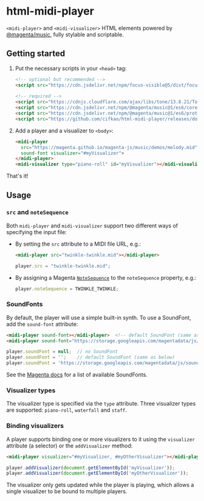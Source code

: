 # html-midi-player
`<midi-player>` and `<midi-visualizer>` HTML elements powered by [@magenta/music](https://github.com/magenta/magenta-js/tree/master/music/), fully stylable and scriptable.

## Getting started

1. Put the necessary scripts in your `<head>` tag:

   ```html
   <!-- optional but recommended -->
   <script src="https://cdn.jsdelivr.net/npm/focus-visible@5/dist/focus-visible.min.js"></script>
 
   <!-- required -->
   <script src="https://cdnjs.cloudflare.com/ajax/libs/tone/13.8.21/Tone.js"></script>
   <script src="https://cdn.jsdelivr.net/npm/@magenta/music@1/es6/core.js"></script>
   <script src="https://cdn.jsdelivr.net/npm/@magenta/music@1/es6/protobuf.js"></script>
   <script src="https://github.com/cifkao/html-midi-player/releases/download/v0.0.1/html-midi-player.js"></script>
   ```

2. Add a player and a visualizer to `<body>`:

   ```html
   <midi-player
     src="https://magenta.github.io/magenta-js/music/demos/melody.mid"
     sound-font visualizer="#myVisualizer">
   </midi-player>
   <midi-visualizer type="piano-roll" id="myVisualizer"></midi-visualizer>
   ```

That's it!


## Usage

### `src` and `noteSequence`
Both `midi-player` and `midi-visualizer` support two different ways of specifying the input file:
- By setting the `src` attribute to a MIDI file URL, e.g.:
  ```html
  <midi-player src="twinkle-twinkle.mid"></midi-player>
  ```
  ```javascript
  player.src = "twinkle-twinkle.mid";
  ```
- By assigning a Magenta [`NoteSequence`](https://hello-magenta.glitch.me/#playing-a-notesequence) to the `noteSequence` property, e.g.:
  ```javascript
  player.noteSequence = TWINKLE_TWINKLE;
  ```

### SoundFonts
By default, the player will use a simple built-in synth. To use a SoundFont, add the `sound-font` attribute:
```html
<midi-player sound-font></midi-player>  <!-- default SoundFont (same as below) -->
<midi-player sound-font="https://storage.googleapis.com/magentadata/js/soundfonts/sgm_plus"></midi-player>
```
```javascript
player.soundFont = null;  // no SoundFont
player.soundFont = '';    // default SoundFont (same as below)
player.soundFont = 'https://storage.googleapis.com/magentadata/js/soundfonts/sgm_plus';
```
See the [Magenta docs](https://magenta.github.io/magenta-js/music/index.html#soundfonts) for a list of available SoundFonts.

### Visualizer types
The visualizer type is specified via the `type` attribute. Three visualizer types are supported: `piano-roll`, `waterfall` and `staff`.

### Binding visualizers
A player supports binding one or more visualizers to it using the `visualizer` attribute (a selector) or the `addVisualizer` method:
```html
<midi-player visualizer="#myVisualizer, #myOtherVisualizer"></midi-player>
```
```javascript
player.addVisualizer(document.getElementById('myVisualizer'));
player.addVisualizer(document.getElementById('myOtherVisualizer'));
```
The visualizer only gets updated while the player is playing, which allows a single visualizer to be bound to multiple players.
